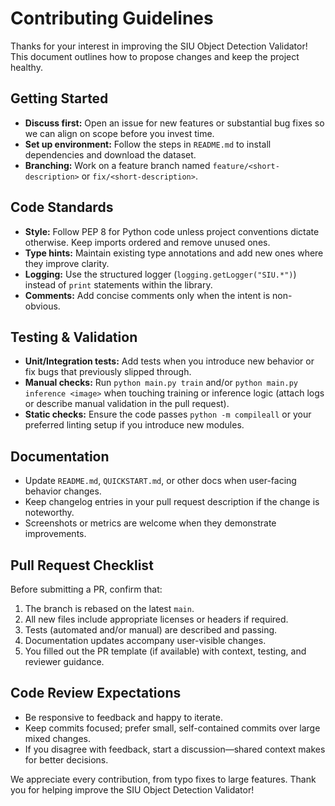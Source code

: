 # Contributing Guidelines

Thanks for your interest in improving the SIU Object Detection Validator! This document outlines how to propose changes and keep the project healthy.

## Getting Started

- **Discuss first:** Open an issue for new features or substantial bug fixes so we can align on scope before you invest time.
- **Set up environment:** Follow the steps in `README.md` to install dependencies and download the dataset.
- **Branching:** Work on a feature branch named `feature/<short-description>` or `fix/<short-description>`.

## Code Standards

- **Style:** Follow PEP 8 for Python code unless project conventions dictate otherwise. Keep imports ordered and remove unused ones.
- **Type hints:** Maintain existing type annotations and add new ones where they improve clarity.
- **Logging:** Use the structured logger (`logging.getLogger("SIU.*")`) instead of `print` statements within the library.
- **Comments:** Add concise comments only when the intent is non-obvious.

## Testing & Validation

- **Unit/Integration tests:** Add tests when you introduce new behavior or fix bugs that previously slipped through.
- **Manual checks:** Run `python main.py train` and/or `python main.py inference <image>` when touching training or inference logic (attach logs or describe manual validation in the pull request).
- **Static checks:** Ensure the code passes `python -m compileall` or your preferred linting setup if you introduce new modules.

## Documentation

- Update `README.md`, `QUICKSTART.md`, or other docs when user-facing behavior changes.
- Keep changelog entries in your pull request description if the change is noteworthy.
- Screenshots or metrics are welcome when they demonstrate improvements.

## Pull Request Checklist

Before submitting a PR, confirm that:

1. The branch is rebased on the latest `main`.
2. All new files include appropriate licenses or headers if required.
3. Tests (automated and/or manual) are described and passing.
4. Documentation updates accompany user-visible changes.
5. You filled out the PR template (if available) with context, testing, and reviewer guidance.

## Code Review Expectations

- Be responsive to feedback and happy to iterate.
- Keep commits focused; prefer small, self-contained commits over large mixed changes.
- If you disagree with feedback, start a discussion—shared context makes for better decisions.

We appreciate every contribution, from typo fixes to large features. Thank you for helping improve the SIU Object Detection Validator!
